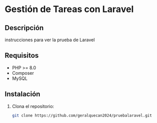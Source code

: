 # Gestión de Tareas con Laravel

## Descripción
instrucciones para ver la prueba de Laravel

## Requisitos
- PHP >= 8.0
- Composer
- MySQL

## Instalación

1. Clona el repositorio:
   ```bash
   git clone https://github.com/geralquecan2024/pruebalaravel.git
